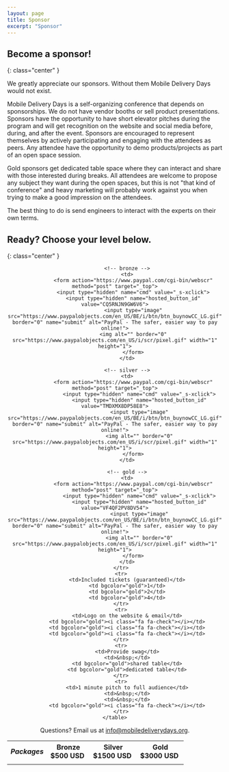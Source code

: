 ```yaml
---
layout: page
title: Sponsor
excerpt: "Sponsor"
---
```


## Become a sponsor!
{: class="center" }

We greatly appreciate our sponsors. Without them Mobile Delivery Days would not exist.

Mobile Delivery Days is a self-organizing conference that depends on sponsorships. We do not have vendor booths or sell product presentations. Sponsors have the opportunity to have short elevator pitches during the program and will get recognition on the website and social media before, during, and after the event. Sponsors are encouraged to represent themselves by actively participating and engaging with the attendees as peers. Any attendee have the opportunity to demo products/projects as part of an open space session.

Gold sponsors get dedicated table space where they can interact and share with those interested during breaks. All attendees are welcome to propose any subject they want during the open spaces, but this is not "that kind of conference" and heavy marketing will probably work against you when trying to make a good impression on the attendees.

The best thing to do is send engineers to interact with the experts on their own terms.

## Ready? Choose your level below.
{: class="center" }

<div style="width:100%; text-align:center">
	<table border="0" cellspacing="4">
		<tr>
			<th><i>Packages</i></th>
			<th><center><strong>Bronze<br />$500 USD&nbsp;</strong></center></th>
			<th><center><strong>Silver<br />$1500 USD&nbsp;</strong></center></th>
			<th><center><strong>Gold<br />$3000 USD&nbsp;</strong></center></th>
		</tr>
		<tr>
			<td>
			</td>

			<!-- bronze -->
			<td>
				<form action="https://www.paypal.com/cgi-bin/webscr" method="post" target="_top">
				<input type="hidden" name="cmd" value="_s-xclick">
				<input type="hidden" name="hosted_button_id" value="CQ5RNJN9GW6V6">
				<input type="image" src="https://www.paypalobjects.com/en_US/BE/i/btn/btn_buynowCC_LG.gif" border="0" name="submit" alt="PayPal - The safer, easier way to pay online!">
				<img alt="" border="0" src="https://www.paypalobjects.com/en_US/i/scr/pixel.gif" width="1" height="1">
				</form>
			</td>

			<!-- silver -->
			<td>
				<form action="https://www.paypal.com/cgi-bin/webscr" method="post" target="_top">
					<input type="hidden" name="cmd" value="_s-xclick">
					<input type="hidden" name="hosted_button_id" value="TMDXMX8DP58E8">
					<input type="image" src="https://www.paypalobjects.com/en_US/BE/i/btn/btn_buynowCC_LG.gif" border="0" name="submit" alt="PayPal - The safer, easier way to pay online!">
					<img alt="" border="0" src="https://www.paypalobjects.com/en_US/i/scr/pixel.gif" width="1" height="1">
				</form>
			</td>

			<!-- gold -->
			<td>
				<form action="https://www.paypal.com/cgi-bin/webscr" method="post" target="_top">
					<input type="hidden" name="cmd" value="_s-xclick">
					<input type="hidden" name="hosted_button_id" value="VF4QF2PV8DV54">
					<input type="image" src="https://www.paypalobjects.com/en_US/BE/i/btn/btn_buynowCC_LG.gif" border="0" name="submit" alt="PayPal - The safer, easier way to pay online!">
					<img alt="" border="0" src="https://www.paypalobjects.com/en_US/i/scr/pixel.gif" width="1" height="1">
				</form>
			</td>
		</tr>
		<tr>
			<td>Included tickets (guaranteed)</td>
			<td bgcolor="gold">1</td>
			<td bgcolor="gold">2</td>
			<td bgcolor="gold">4</td>
		</tr>
		<tr>
			<td>Logo on the website & email</td>
			<td bgcolor="gold"><i class="fa fa-check"></i></td>
			<td bgcolor="gold"><i class="fa fa-check"></i></td>
			<td bgcolor="gold"><i class="fa fa-check"></i></td>
		</tr>
		<tr>
			<td>Provide swag</td>
			<td>&nbsp;</td>
			<td bgcolor="gold">shared table</td>
			<td bgcolor="gold">dedicated table</td>
		</tr>
		<tr>
			<td>1 minute pitch to full audience</td>
			<td>&nbsp;</td>
			<td>&nbsp;</td>
			<td bgcolor="gold"><i class="fa fa-check"></i></td>
		</tr>
	</table>
</div>

Questions? Email us at <a href="mailto:info@mobiledeliverydays.org">info@mobiledeliverydays.org</a>.